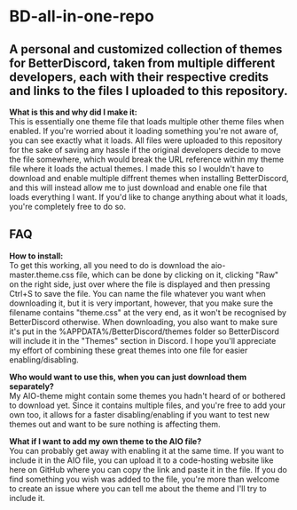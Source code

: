 # BD-all-in-one-repo
<h2>A personal and customized collection of themes for BetterDiscord, taken from multiple different developers, each with their respective credits and links to the files I uploaded to this repository.</h2>

<b>What is this and why did I make it:</b><br>
This is essentially one theme file that loads multiple other theme files when enabled. If you're worried about it loading something you're not aware of, you can see exactly what it loads. All files were uploaded to this repository for the sake of saving any hassle if the original developers decide to move the file somewhere, which would break the URL reference within my theme file where it loads the actual themes. I made this so I wouldn't have to download and enable multiple diffrent themes when installing BetterDiscord, and this will instead allow me to just download and enable one file that loads everything I want. If you'd like to change anything about what it loads, you're completely free to do so.<br>

<h2>FAQ</h2>
<b>How to install:</b><br>
To get this working, all you need to do is download the aio-master.theme.css file, which can be done by clicking on it, clicking "Raw" on the right side, just over where the file is displayed and then pressing Ctrl+S to save the file. You can name the file whatever you want when downloading it, but it is very important, however, that you make sure the filename contains "theme.css" at the very end, as it won't be recognised by BetterDiscord otherwise. When downloading, you also want to make sure it's put in the %APPDATA%/BetterDiscord/themes folder so BetterDiscord will include it in the "Themes" section in Discord. I hope you'll appreciate my effort of combining these great themes into one file for easier enabling/disabling.

<b>Who would want to use this, when you can just download them separately?</b><br>
My AIO-theme might contain some themes you hadn't heard of or bothered to download yet. Since it contains multiple files, and you're free to add your own too, it allows for a faster disabling/enabling if you want to test new themes out and want to be sure nothing is affecting them.<br>

<b>What if I want to add my own theme to the AIO file?</b><br>
You can probably get away with enabling it at the same time. If you want to include it in the AIO file, you can upload it to a code-hosting website like here on GitHub where you can copy the link and paste it in the file. If you do find something you wish was added to the file, you're more than welcome to create an issue where you can tell me about the theme and I'll try to include it.
